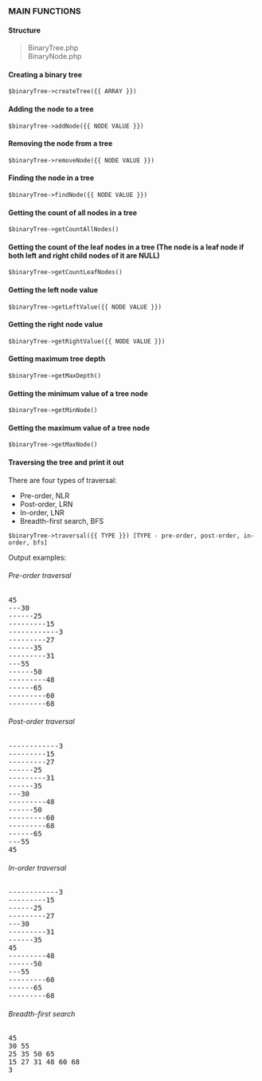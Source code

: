 ### MAIN FUNCTIONS

#### Structure
>BinaryTree.php  
>BinaryNode.php 

#### Creating a binary tree
`$binaryTree->createTree({{ ARRAY }})`

#### Adding the node to a tree
`$binaryTree->addNode({{ NODE VALUE }})`

#### Removing the node from a tree
`$binaryTree->removeNode({{ NODE VALUE }})`

#### Finding the node in a tree
`$binaryTree->findNode({{ NODE VALUE }})`

#### Getting the count of all nodes in a tree
`$binaryTree->getCountAllNodes()`

#### Getting the count of the leaf nodes in a tree (The node is a leaf node if both left and right child nodes of it are NULL)
`$binaryTree->getCountLeafNodes()`

#### Getting the left node value
`$binaryTree->getLeftValue({{ NODE VALUE }})`

#### Getting the right node value
`$binaryTree->getRightValue({{ NODE VALUE }})`

#### Getting maximum tree depth
`$binaryTree->getMaxDepth()`

#### Getting the minimum value of a tree node
`$binaryTree->getMinNode()`

#### Getting the maximum value of a tree node
`$binaryTree->getMaxNode()`

#### Traversing the tree and print it out
There are four types of traversal:
- Pre-order, NLR
- Post-order, LRN
- In-order, LNR
- Breadth-first search, BFS

`$binaryTree->traversal({{ TYPE }}) [TYPE - pre-order, post-order, in-order, bfs]`

Output examples:
###### Pre-order traversal
<pre>
45
---30
------25
---------15
------------3
---------27
------35
---------31
---55
------50
---------48
------65
---------60
---------68
</pre>
###### Post-order traversal
<pre>
------------3
---------15
---------27
------25
---------31
------35
---30
---------48
------50
---------60
---------68
------65
---55
45
</pre>
###### In-order traversal
<pre>
------------3
---------15
------25
---------27
---30
---------31
------35
45
---------48
------50
---55
---------60
------65
---------68
</pre>
###### Breadth-first search
<pre>
45
30 55
25 35 50 65
15 27 31 48 60 68
3
</pre>